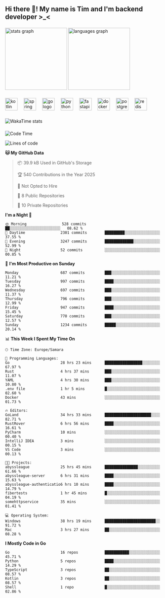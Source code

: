 <h2 align="left">Hi there 👋! My name is Tim and I'm backend developer >_<</h2>

###

<div align="left">
  <img src="https://github-readme-stats-qilm.vercel.app/api?username=intezya&hide_title=false&hide_rank=false&show_icons=true&include_all_commits=true&count_private=true&disable_animations=false&theme=omni&locale=en&hide_border=true&order=1&show=prs_merged&hide=issues" height="200" alt="stats graph"  />
  <img src="https://github-readme-stats-qilm.vercel.app/api/top-langs?username=intezya&locale=en&hide_title=false&layout=donut&langs_count=5&theme=omni&hide_border=true&order=2&exclude_repo=github-readme-stats&hide=mako" height="200" alt="languages graph"  />
</div>

###

<div align="left">
  <img src="https://img.shields.io/badge/Kotlin-7F52FF?logo=kotlin&logoColor=white&style=for-the-badge" height="40" alt="kotlin logo"  />
  <img width="12" />
  <img src="https://img.shields.io/badge/Spring-6DB33F?logo=spring&logoColor=black&style=for-the-badge" height="40" alt="spring logo"  />
  <img width="12" />
  <img src="https://img.shields.io/badge/Go-00ADD8?logo=go&logoColor=white&style=for-the-badge" height="40" alt="go logo"  />
  <img width="12" />
  <img src="https://img.shields.io/badge/Python-3776AB?logo=python&logoColor=white&style=for-the-badge" height="40" alt="python logo"  />
  <img width="12" />
  <img src="https://img.shields.io/badge/FastAPI-009688?logo=fastapi&logoColor=white&style=for-the-badge" height="40" alt="fastapi logo"  />
  <img width="12" />
  <img src="https://img.shields.io/badge/Docker-2496ED?logo=docker&logoColor=white&style=for-the-badge" height="40" alt="docker logo"  />
  <img width="12" />
  <img src="https://img.shields.io/badge/PostgreSQL-4169E1?logo=postgresql&logoColor=white&style=for-the-badge" height="40" alt="postgresql logo"  />
  <img width="12" />
  <img src="https://img.shields.io/badge/Redis-DC382D?logo=redis&logoColor=white&style=for-the-badge" height="40" alt="redis logo"  />
</div>

###

<picture>
	<source
		srcset="https://github-readme-stats-qilm.vercel.app/api/wakatime?username=intezya&theme=omni&layout=compact&hide_border=true"
		media="(prefers-color-scheme: dark)%2C (prefers-color-scheme: no-preference)"
	/>
	<img alt="WakaTime stats" src="https://github-readme-stats-qilm.vercel.app/api/wakatime?username=intezya&theme=omni&layout=compact&hide_border=true&"/>
</picture>

###

<!--START_SECTION:waka-->
![Code Time](http://img.shields.io/badge/Code%20Time-666%20hrs%2022%20mins-blue)

![Lines of code](https://img.shields.io/badge/From%20Hello%20World%20I%27ve%20Written-901.1%20thousand%20lines%20of%20code-blue)

**🐱 My GitHub Data** 

> 📦 39.9 kB Used in GitHub's Storage 
 > 
> 🏆 540 Contributions in the Year 2025
 > 
> 🚫 Not Opted to Hire
 > 
> 📜 8 Public Repositories 
 > 
> 🔑 10 Private Repositories 
 > 
**I'm a Night 🦉** 

```text
🌞 Morning                528 commits         ██░░░░░░░░░░░░░░░░░░░░░░░   08.62 % 
🌆 Daytime                2301 commits        █████████░░░░░░░░░░░░░░░░   37.55 % 
🌃 Evening                3247 commits        █████████████░░░░░░░░░░░░   52.99 % 
🌙 Night                  52 commits          ░░░░░░░░░░░░░░░░░░░░░░░░░   00.85 % 
```
📅 **I'm Most Productive on Sunday** 

```text
Monday                   687 commits         ███░░░░░░░░░░░░░░░░░░░░░░   11.21 % 
Tuesday                  997 commits         ████░░░░░░░░░░░░░░░░░░░░░   16.27 % 
Wednesday                697 commits         ███░░░░░░░░░░░░░░░░░░░░░░   11.37 % 
Thursday                 796 commits         ███░░░░░░░░░░░░░░░░░░░░░░   12.99 % 
Friday                   947 commits         ████░░░░░░░░░░░░░░░░░░░░░   15.45 % 
Saturday                 770 commits         ███░░░░░░░░░░░░░░░░░░░░░░   12.57 % 
Sunday                   1234 commits        █████░░░░░░░░░░░░░░░░░░░░   20.14 % 
```


📊 **This Week I Spent My Time On** 

```text
🕑︎ Time Zone: Europe/Samara

💬 Programming Languages: 
Go                       28 hrs 23 mins      █████████████████░░░░░░░░   67.97 % 
Rust                     4 hrs 37 mins       ███░░░░░░░░░░░░░░░░░░░░░░   11.07 % 
YAML                     4 hrs 30 mins       ███░░░░░░░░░░░░░░░░░░░░░░   10.80 % 
.env file                1 hr 5 mins         █░░░░░░░░░░░░░░░░░░░░░░░░   02.60 % 
Docker                   43 mins             ░░░░░░░░░░░░░░░░░░░░░░░░░   01.73 % 

🔥 Editors: 
GoLand                   34 hrs 33 mins      █████████████████████░░░░   82.71 % 
RustRover                6 hrs 56 mins       ████░░░░░░░░░░░░░░░░░░░░░   16.61 % 
PyCharm                  10 mins             ░░░░░░░░░░░░░░░░░░░░░░░░░   00.40 % 
IntelliJ IDEA            3 mins              ░░░░░░░░░░░░░░░░░░░░░░░░░   00.15 % 
VS Code                  3 mins              ░░░░░░░░░░░░░░░░░░░░░░░░░   00.13 % 

🐱‍💻 Projects: 
abyssleague              25 hrs 45 mins      ███████████████░░░░░░░░░░   61.66 % 
abyssleague-server       6 hrs 31 mins       ████░░░░░░░░░░░░░░░░░░░░░   15.63 % 
abyssleague-authenticatio6 hrs 10 mins       ████░░░░░░░░░░░░░░░░░░░░░   14.79 % 
fibertests               1 hr 45 mins        █░░░░░░░░░░░░░░░░░░░░░░░░   04.19 % 
somehttpservice          35 mins             ░░░░░░░░░░░░░░░░░░░░░░░░░   01.41 % 

💻 Operating System: 
Windows                  38 hrs 19 mins      ███████████████████████░░   91.72 % 
Mac                      3 hrs 27 mins       ██░░░░░░░░░░░░░░░░░░░░░░░   08.28 % 
```

**I Mostly Code in Go** 

```text
Go                       16 repos            ███████████░░░░░░░░░░░░░░   45.71 % 
Python                   5 repos             ████░░░░░░░░░░░░░░░░░░░░░   14.29 % 
TypeScript               3 repos             ██░░░░░░░░░░░░░░░░░░░░░░░   08.57 % 
Kotlin                   3 repos             ██░░░░░░░░░░░░░░░░░░░░░░░   08.57 % 
Shell                    1 repo              █░░░░░░░░░░░░░░░░░░░░░░░░   02.86 % 
```




<!--END_SECTION:waka-->
